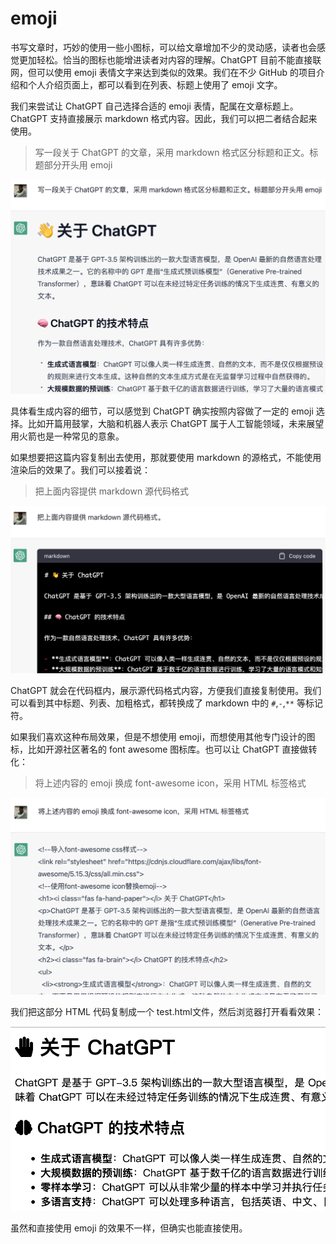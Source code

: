 # emoji

书写文章时，巧妙的使用一些小图标，可以给文章增加不少的灵动感，读者也会感觉更加轻松。恰当的图标也能增进读者对内容的理解。ChatGPT 目前不能直接联网，但可以使用 emoji 表情文字来达到类似的效果。我们在不少 GitHub 的项目介绍和个人介绍页面上，都可以看到在列表、标题上使用了 emoji 文字。

我们来尝试让 ChatGPT 自己选择合适的 emoji 表情，配属在文章标题上。ChatGPT 支持直接展示 markdown 格式内容。因此，我们可以把二者结合起来使用。

> 写一段关于 ChatGPT 的文章，采用 markdown 格式区分标题和正文。标题部分开头用 emoji

![](/images/awesome/emoji.png)

具体看生成内容的细节，可以感觉到 ChatGPT 确实按照内容做了一定的 emoji 选择。比如开篇用鼓掌，大脑和机器人表示 ChatGPT 属于人工智能领域，未来展望用火箭也是一种常见的意象。

如果想要把这篇内容复制出去使用，那就要使用 markdown 的源格式，不能使用渲染后的效果了。我们可以接着说：

> 把上面内容提供 markdown 源代码格式

![](/images/awesome/markdown.png)

ChatGPT 就会在代码框内，展示源代码格式内容，方便我们直接复制使用。我们可以看到其中标题、列表、加粗格式，都转换成了 markdown 中的 `#`,`-`,`**` 等标记符。

如果我们喜欢这种布局效果，但是不想使用 emoji，而想使用其他专门设计的图标，比如开源社区著名的 font awesome 图标库。也可以让 ChatGPT 直接做转化：

> 将上述内容的 emoji 换成 font-awesome icon，采用 HTML 标签格式

![](/images/awesome/emoji-font.png)

我们把这部分 HTML 代码复制成一个 test.html文件，然后浏览器打开看看效果：

![](/images/awesome/emoji-font-html.png)

虽然和直接使用 emoji 的效果不一样，但确实也能直接使用。

